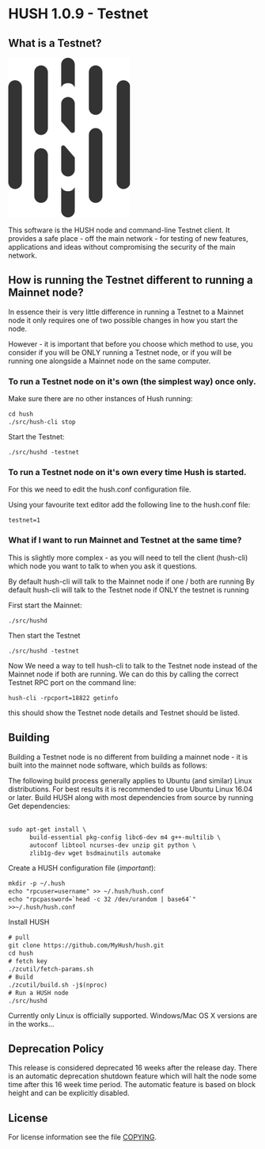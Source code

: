 HUSH 1.0.9 - Testnet
=============

What is a Testnet?
--------------

![Logo](doc/hush/hush.png "Logo")

This software is the HUSH node and command-line Testnet client. It provides
a safe place - off the main network - for testing of new features,
applications and ideas without compromising the security of the main network.

How is running the Testnet different to running a Mainnet node?
--------------

In essence their is very little difference in running a Testnet to a Mainnet node
it only requires one of two possible changes in how you start the node.

However - it is important that before you choose which method to use, you consider
if you will be ONLY running a Testnet node, or if you will be running one alongside
a Mainnet node on the same computer.

### To run a Testnet node on it's own (the simplest way) once only.
Make sure there are no other instances of Hush running:
```
cd hush
./src/hush-cli stop
```
Start the Testnet:
```
./src/hushd -testnet
```
### To run a Testnet node on it's own every time Hush is started.
For this we need to edit the hush.conf configuration file.

Using your favourite text editor add the following line to the hush.conf file:
```
testnet=1
```

### What if I want to run Mainnet and Testnet at the same time?
This is slightly more complex - as you will need to tell the client (hush-cli) which
node you want to talk to when you ask it questions.

By default hush-cli will talk to the Mainnet node if one / both are running
By default hush-cli will talk to the Testnet node if ONLY the testnet is running

First start the Mainnet:
```
./src/hushd
```

Then start the Testnet
```
./src/hushd -testnet
```

Now We need a way to tell hush-cli to talk to the Testnet node instead of the Mainnet
node if both are running.
We can do this by calling the correct Testnet RPC port on the command line:
```
hush-cli -rpcport=18822 getinfo
```
this should show the Testnet node details and Testnet should be listed.

Building
--------
Building a Testnet node is no different from building a mainnet node - it
is built into the mainnet node software, which builds as follows:

The following build process generally applies to Ubuntu (and similar) Linux
distributions. For best results it is recommended to use Ubuntu Linux 16.04
or later.
Build HUSH along with most dependencies from source by running
Get dependencies:
```{r, engine='bash'}

sudo apt-get install \
      build-essential pkg-config libc6-dev m4 g++-multilib \
      autoconf libtool ncurses-dev unzip git python \
      zlib1g-dev wget bsdmainutils automake
```

Create a HUSH configuration file (*important*):
```
mkdir -p ~/.hush
echo "rpcuser=username" >> ~/.hush/hush.conf
echo "rpcpassword=`head -c 32 /dev/urandom | base64`" >>~/.hush/hush.conf
```

Install HUSH
```{r, engine='bash'}
# pull
git clone https://github.com/MyHush/hush.git
cd hush
# fetch key
./zcutil/fetch-params.sh
# Build
./zcutil/build.sh -j$(nproc)
# Run a HUSH node
./src/hushd
```

Currently only Linux is officially supported. Windows/Mac OS X versions are in the works...

Deprecation Policy
------------------

This release is considered deprecated 16 weeks after the release day. There
is an automatic deprecation shutdown feature which will halt the node some
time after this 16 week time period. The automatic feature is based on block
height and can be explicitly disabled.

License
-------

For license information see the file [COPYING](COPYING).
